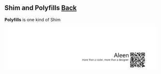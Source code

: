 ## Shim and Polyfills [Back](./../JavaScript.md)

**Polyfills** is one kind of Shim

<a href="http://aleen42.github.io/" target="_blank" ><img src="./../../../pic/tail.gif"></a>